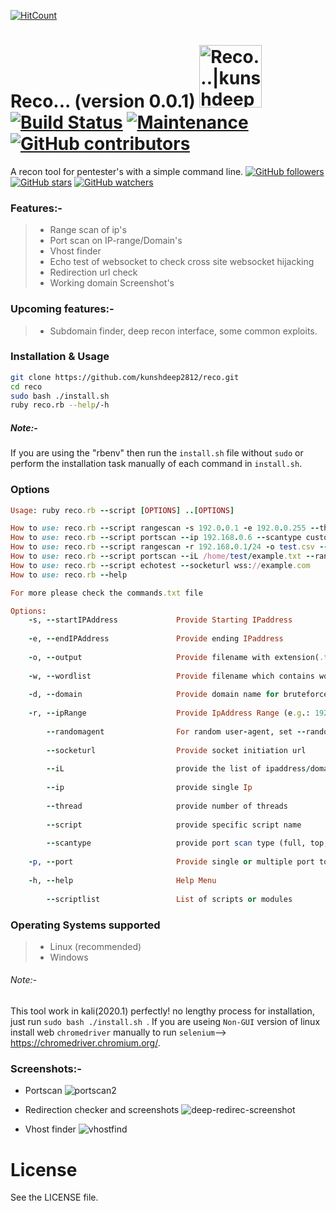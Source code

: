 [![HitCount](http://hits.dwyl.com/{kunshdeep2812}/{reco}.svg)](http://hits.dwyl.com/{kunshdeep2812}/{reco})
# Reco... (version 0.0.1)  <a href="https://kunshdeep.com"><img src="https://user-images.githubusercontent.com/40362096/78559302-ca3dcd80-7831-11ea-91e4-7161c644d0ef.png" width=100px alt="Reco...|kunshdeep"></a>[![Build Status](https://travis-ci.org/kunshdeep2812/reco.svg?branch=master)](https://travis-ci.org/kunshdeep2812/reco) [![Maintenance](https://img.shields.io/badge/Maintained%3F-yes-green.svg)](https://github.com/kunshdeep2812/reco/pulse) [![GitHub contributors](https://img.shields.io/github/contributors/kunshdeep2812/reco)](https://github.com/kunshdeep2812/reco/graphs/contributors)
A recon tool for pentester's with a simple command line.  [![GitHub followers](https://img.shields.io/github/followers/kunshdeep2812.svg?style=social&label=Follow&maxAge=2592000)](https://github.com/kunshdeep2812?tab=followers)   [![GitHub stars](https://img.shields.io/github/stars/kunshdeep2812/reco.svg?style=social&label=Star&maxAge=2592000)](https://github.com/kunshdeep2812/reco/stargazers)   [![GitHub watchers](https://img.shields.io/github/watchers/kunshdeep2812/reco.svg?style=social&label=Watch&maxAge=2592000)](https://github.com/kunshdeep2812/reco/watchers)
### Features:-
  > - Range scan of ip's
  > - Port scan on IP-range/Domain's
  > - Vhost finder
  > - Echo test of websocket to check cross site websocket hijacking
  > - Redirection url check
  > - Working domain Screenshot's
### Upcoming features:-
> - Subdomain finder, deep recon interface, some common exploits.
### Installation & Usage
```sh
git clone https://github.com/kunshdeep2812/reco.git
cd reco
sudo bash ./install.sh
ruby reco.rb --help/-h
```
##### Note:- 
If you are using the "rbenv" then run the ```install.sh``` file without ```sudo``` or perform the installation task manually of each command in ```install.sh```.

### Options
```ruby
Usage: ruby reco.rb --script [OPTIONS] ..[OPTIONS]

How to use: reco.rb --script rangescan -s 192.0.0.1 -e 192.0.0.255 --thread 10
How to use: reco.rb --script portscan --ip 192.168.0.6 --scantype custom -p 80,443,23 --thread 40
How to use: reco.rb --script rangescan -r 192.168.0.1/24 -o test.csv --thread 10
How to use: reco.rb --script portscan --iL /home/test/example.txt --randomagent true --thread 50 -o example.txt
How to use: reco.rb --script echotest --socketurl wss://example.com
How to use: reco.rb --help

For more please check the commands.txt file

Options: 
    -s, --startIPAddress             Provide Starting IPaddress
                                                                                                                                                                      
    -e, --endIPAddress               Provide ending IPaddress
                                                                                                                                                                      
    -o, --output                     Provide filename with extension(.txt)
                                                                                                                                                                      
    -w, --wordlist                   Provide filename which contains wordlist
                                                                                                                                                                      
    -d, --domain                     Provide domain name for bruteforce subdomain
                                                                                                                                                                      
    -r, --ipRange                    Provide IpAddress Range (e.g.: 192.0.168.1/24)
                                                                                                                                                                      
        --randomagent                For random user-agent, set --randomagent true
                                                                                                                                                                      
        --socketurl                  Provide socket initiation url
                                                                                                                                                                      
        --iL                         provide the list of ipaddress/domain-name file
                                                                                                                                                                      
        --ip                         provide single Ip
                                                                                                                                                                      
        --thread                     provide number of threads
                                                                                                                                                                      
        --script                     provide specific script name
                                                                                                                                                                      
        --scantype                   provide port scan type (full, top, custom)
                                                                                                                                                                      
    -p, --port                       Provide single or multiple port to scan
                                                                                                                                                                      
    -h, --help                       Help Menu
                                                                                                                                                                      
        --scriptlist                 List of scripts or modules

```
### Operating Systems supported
> - Linux (recommended)
> - Windows
###### Note:- 
This tool work in kali(2020.1) perfectly! no lengthy process for installation, just run ```sudo bash ./install.sh ```.
If you are useing ```Non-GUI``` version of linux install web ```chromedriver``` manually to run ```selenium```--> https://chromedriver.chromium.org/.

### Screenshots:-

- Portscan
![portscan2](https://user-images.githubusercontent.com/40362096/78561734-de83c980-7835-11ea-91bc-10ea6554d671.png)

- Redirection checker and screenshots
![deep-redirec-screenshot](https://user-images.githubusercontent.com/40362096/78561985-3fab9d00-7836-11ea-8046-55d6ccfe415e.png)

- Vhost finder
![vhostfind](https://user-images.githubusercontent.com/40362096/78562330-cbbdc480-7836-11ea-8f5b-15863553eb90.png)

# License
See the LICENSE file.
